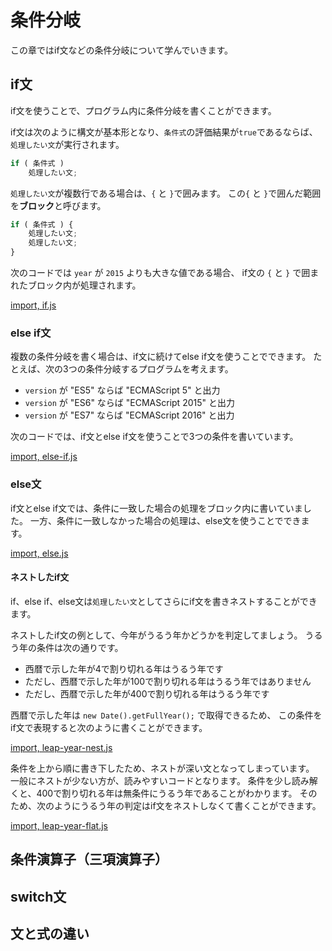 # 条件分岐

この章ではif文などの条件分岐について学んでいきます。

## if文

if文を使うことで、プログラム内に条件分岐を書くことができます。

if文は次のように構文が基本形となり、`条件式`の評価結果が`true`であるならば、
`処理したい文`が実行されます。

```js
if ( 条件式 )
    処理したい文;
```

`処理したい文`が複数行である場合は、`{` と `}`で囲みます。
この`{` と `}`で囲んだ範囲を**ブロック**と呼びます。

```js
if ( 条件式 ) {
    処理したい文;
    処理したい文;
}
```


次のコードでは `year` が `2015` よりも大きな値である場合、
if文の `{` と `}` で囲まれたブロック内が処理されます。

[import, if.js](src/if/if.js)

### else if文

複数の条件分岐を書く場合は、if文に続けてelse if文を使うことでできます。
たとえば、次の3つの条件分岐するプログラムを考えます。

- `version` が "ES5" ならば "ECMAScript 5" と出力
- `version` が "ES6" ならば "ECMAScript 2015" と出力
- `version` が "ES7" ならば "ECMAScript 2016" と出力

次のコードでは、if文とelse if文を使うことで3つの条件を書いています。

[import, else-if.js](src/if/else-if.js)

### else文

if文とelse if文では、条件に一致した場合の処理をブロック内に書いていました。
一方、条件に一致しなかった場合の処理は、else文を使うことでできます。

[import, else.js](src/if/else.js)

#### ネストしたif文

if、else if、else文は`処理したい文`としてさらにif文を書きネストすることができます。

ネストしたif文の例として、今年がうるう年かどうかを判定してましょう。
うるう年の条件は次の通りです。

- 西暦で示した年が4で割り切れる年はうるう年です
- ただし、西暦で示した年が100で割り切れる年はうるう年ではありません
- ただし、西暦で示した年が400で割り切れる年はうるう年です

西暦で示した年は `new Date().getFullYear();` で取得できるため、
この条件をif文で表現すると次のように書くことができます。

[import, leap-year-nest.js](src/if/leap-year-nest.js)

条件を上から順に書き下したため、ネストが深い文となってしまっています。
一般にネストが少ない方が、読みやすいコードとなります。
条件を少し読み解くと、400で割り切れる年は無条件にうるう年であることがわかります。
そのため、次のようにうるう年の判定はif文をネストしなくて書くことができます。

[import, leap-year-flat.js](src/if/leap-year-flat.js)

## 条件演算子（三項演算子）


## switch文

## 文と式の違い
